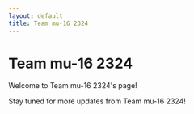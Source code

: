 ```yaml
---
layout: default
title: Team mu-16 2324
---
```


# Team mu-16 2324

Welcome to Team mu-16 2324's page!


Stay tuned for more updates from Team mu-16 2324!
